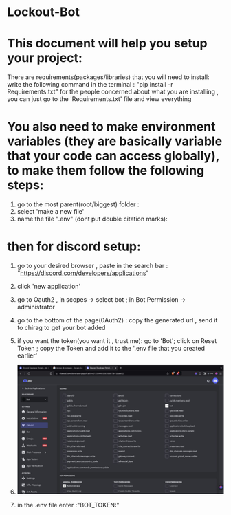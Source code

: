 # Lockout-Bot
# This document will help you setup your project:

 There are  requirements(packages/libraries) that you will need to install:
 write the following command in the terminal : "pip install -r Requirements.txt"
 for the people concerned about what you are installing , you can just go to the 'Requirements.txt' file and view everything

# You also need to make environment variables (they are basically variable that your code can access globally), to make them follow the following steps:
 1. go to the most parent(root/biggest) folder :
 2. select 'make a new file'
 3. name the file ".env" (dont put double citation marks):

# then for discord setup:  

 1. go to your desired browser , paste in the search bar : "https://discord.com/developers/applications"
 2. click 'new application'
 3. go to Oauth2 , in scopes -> select bot ; in Bot Permission -> administrator
 4. go to the bottom of the page(0Auth2) : copy the generated url , send it to chirag to get your bot  added
 5. if you want the token(you want it , trust me): go to 'Bot'; click on Reset Token ; copy the Token and add it to the '.env file that you created earlier'

 6. ![image alt](https://github.com/Crude-005/Lockout-Bot/blob/8da74e1e96584589891f26d3e5e1107703b4126a/7fb5e1c6-5463-4583-807b-140fe90e67a7.jpeg)

 7. in the .env file enter :"BOT_TOKEN:<your token that you copied>"

